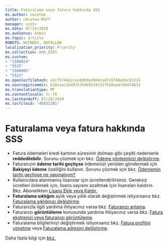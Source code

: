 ```yaml
---
title: Faturalama veya fatura hakkında SSS
ms.author: cmcatee
author: cmcatee-MSFT
manager: scotv
ms.date: 07/24/2020
ms.audience: Admin
ms.topic: article
ROBOTS: NOINDEX, NOFOLLOW
localization_priority: Priority
ms.collection: Adm_O365
ms.custom:
- "1500024"
- "5525"
- "1500005"
- "5523"
ms.openlocfilehash: a3c7574de2cecdd69a30d4ca47c6f60eb5c81224
ms.sourcegitcommit: b10cea11b4975354b91193327b58aa4740d34833
ms.translationtype: MT
ms.contentlocale: tr-TR
ms.lasthandoff: 07/28/2020
ms.locfileid: "45431201"
---
```

# <a name="billing-or-invoice-faq"></a>Faturalama veya fatura hakkında SSS

- Fatura ödemeleri kredi kartının süresinin dolması gibi çeşitli nedenlerle **reddedilebilir**. Sorunu çözmek için bkz. [Ödeme yönteminizi değiştirme](https://docs.microsoft.com/microsoft-365/commerce/billing-and-payments/change-payment-method).
- Faturanızın **ödeme tarihi geçtiyse** ödemenizi yeniden göndermek için **Bakiyeyi ödeme** özelliğini kullanın. Sorunu çözmek için bkz. [Ödememin tarihi geçtiyse ne yapmalıyım?](https://docs.microsoft.com/microsoft-365/commerce/billing-and-payments/pay-for-your-subscription#what-if-my-credit-card-was-declined-and-my-payment-is-past-due)
- Kullanıcılara atanmamış lisanslar için ücretlendirilirsiniz. Gereksiz ücretleri önlemek için, lisans sayısını azaltmak için lisansları kaldırın. Bkz. Abonelikten [Lisans Ekle veya Kaldır.](https://docs.microsoft.com/alchemyinsights/how-to-add-or-reduce-licenses)
- **Faturalama sıklığını** aylık veya yıllık olarak değiştirmek istiyorsanız bkz. [Faturalama sıklığınızı değiştirme](https://docs.microsoft.com/microsoft-365/commerce/billing-and-payments/change-payment-frequency).
- Faturanızla ilgili yardıma ihtiyacınız varsa bkz. [Faturanızı anlama](https://docs.microsoft.com/microsoft-365/commerce/billing-and-payments/understand-your-invoice2).
- Faturanızı **görüntüleme** konusunda yardıma ihtiyacınız varsa bkz. [Fatura ekstrenizi veya faturanızı görüntüleme](https://docs.microsoft.com/microsoft-365/commerce/billing-and-payments/view-your-bill-or-invoice).
- Faturalama bilgilerinizi değiştirmek istiyorsanız bkz. [Fatura profilini yönetme](https://docs.microsoft.com/microsoft-365/commerce/billing-and-payments/manage-billing-profiles) veya [Faturalama adresini değiştirme](https://docs.microsoft.com/microsoft-365/commerce/billing-and-payments/change-your-billing-addresses).

Daha fazla bilgi için [bkz.](https://docs.microsoft.com/microsoft-365/commerce/billing-and-payments/understand-your-invoice2)
